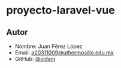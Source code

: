 # proyecto-laravel-vue
## Autor
- Nombre: Juan Pérez López  
- Email: a20311009@uthermosillo.edu.mx
- GitHub: [@vidanj](https://github.com/vidanj)
